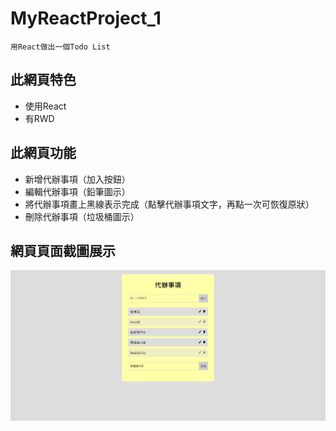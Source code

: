 # MyReactProject_1
`用React做出一個Todo List`

## 此網頁特色
- 使用React
- 有RWD

## 此網頁功能
- 新增代辦事項（加入按鈕）
- 編輯代辦事項（鉛筆圖示）
- 將代辦事項畫上黑線表示完成（點擊代辦事項文字，再點一次可恢復原狀）
- 刪除代辦事項（垃圾桶圖示）

## 網頁頁面截圖展示
<img src="./myReactProject1/src/pic/TodoListScreenshot1.png">
